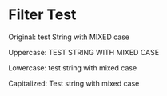 # Filter Test

<div class="filter-test">
  <p>Original: test String with MIXED case</p>
  <p>Uppercase: TEST STRING WITH MIXED CASE</p>
  <p>Lowercase: test string with mixed case</p>
  <p>Capitalized: Test string with mixed case</p>
</div>